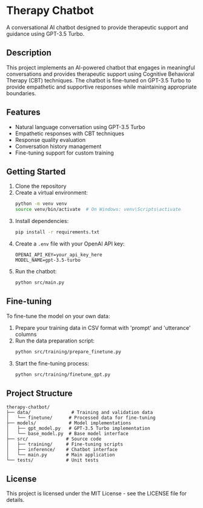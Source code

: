 # Therapy Chatbot

A conversational AI chatbot designed to provide therapeutic support and guidance using GPT-3.5 Turbo.

## Description

This project implements an AI-powered chatbot that engages in meaningful conversations and provides therapeutic support using Cognitive Behavioral Therapy (CBT) techniques. The chatbot is fine-tuned on GPT-3.5 Turbo to provide empathetic and supportive responses while maintaining appropriate boundaries.

## Features

- Natural language conversation using GPT-3.5 Turbo
- Empathetic responses with CBT techniques
- Response quality evaluation
- Conversation history management
- Fine-tuning support for custom training

## Getting Started

1. Clone the repository
2. Create a virtual environment:
   ```bash
   python -m venv venv
   source venv/bin/activate  # On Windows: venv\Scripts\activate
   ```
3. Install dependencies:
   ```bash
   pip install -r requirements.txt
   ```
4. Create a `.env` file with your OpenAI API key:
   ```
   OPENAI_API_KEY=your_api_key_here
   MODEL_NAME=gpt-3.5-turbo
   ```
5. Run the chatbot:
   ```bash
   python src/main.py
   ```

## Fine-tuning

To fine-tune the model on your own data:

1. Prepare your training data in CSV format with 'prompt' and 'utterance' columns
2. Run the data preparation script:
   ```bash
   python src/training/prepare_finetune.py
   ```
3. Start the fine-tuning process:
   ```bash
   python src/training/finetune_gpt.py
   ```

## Project Structure

```
therapy-chatbot/
├── data/               # Training and validation data
│   └── finetune/      # Processed data for fine-tuning
├── models/            # Model implementations
│   ├── gpt_model.py   # GPT-3.5 Turbo implementation
│   └── base_model.py  # Base model interface
├── src/              # Source code
│   ├── training/     # Fine-tuning scripts
│   ├── inference/    # Chatbot interface
│   └── main.py       # Main application
└── tests/            # Unit tests
```

## License

This project is licensed under the MIT License - see the LICENSE file for details. 